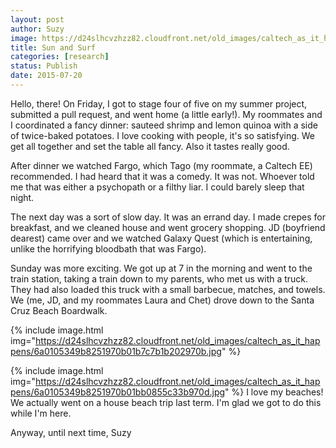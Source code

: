 ```yaml
---
layout: post
author: Suzy
image: https://d24slhcvzhzz82.cloudfront.net/old_images/caltech_as_it_happens/6a0105349b8251970b01b7c7b1b18a970b.jpg
title: Sun and Surf
categories: [research]
status: Publish
date: 2015-07-20
---
```


Hello, there!
On Friday, I got to stage four of five on my summer project, submitted a pull request, and went home (a little early!). My roommates and I coordinated a fancy dinner: sauteed shrimp and lemon quinoa with a side of twice-baked potatoes. I love cooking with people, it's so satisfying. We get all together and set the table all fancy. Also it tastes really good.

After dinner we watched Fargo, which Tago (my roommate, a Caltech EE) recommended. I had heard that it was a comedy. It was not. Whoever told me that was either a psychopath or a filthy liar. I could barely sleep that night.

The next day was a sort of slow day. It was an errand day. I made crepes for breakfast, and we cleaned house and went grocery shopping. JD (boyfriend dearest) came over and we watched Galaxy Quest (which is entertaining, unlike the horrifying bloodbath that was Fargo).

Sunday was more exciting. We got up at 7 in the morning and went to the train station, taking a train down to my parents, who met us with a truck. They had also loaded this truck with a small barbecue, matches, and towels. We (me, JD, and my roommates Laura and Chet) drove down to the Santa Cruz Beach Boardwalk.


{% include image.html img="https://d24slhcvzhzz82.cloudfront.net/old_images/caltech_as_it_happens/6a0105349b8251970b01b7c7b1b202970b.jpg" %}

{% include image.html img="https://d24slhcvzhzz82.cloudfront.net/old_images/caltech_as_it_happens/6a0105349b8251970b01bb0855c33b970d.jpg" %}
I love my beaches! We actually went on a house beach trip last term. I'm glad we got to do this while I'm here.

Anyway, until next time,
Suzy


